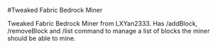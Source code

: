 #Tweaked Fabric Bedrock Miner

Tweaked Fabric Bedrock Miner from LXYan2333.
Has /addBlock, /removeBlock and /list command to manage a list of blocks the miner should be able to mine.
